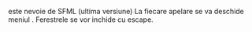 este nevoie de SFML (ultima versiune)
La fiecare apelare se va deschide meniul .
Ferestrele se vor inchide cu escape.
